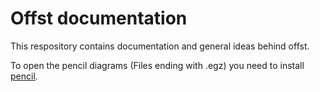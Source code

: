 # Offst documentation

This respository contains documentation and general ideas behind offst.

To open the pencil diagrams (Files ending with .egz) you need to install
[pencil](https://pencil.evolus.vn/).

